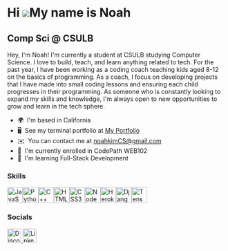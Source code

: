 Hi ![](https://user-images.githubusercontent.com/18350557/176309783-0785949b-9127-417c-8b55-ab5a4333674e.gif)My name is Noah
============================================================================================================================

Comp Sci @ CSULB
--------------------------------

Hey, I'm Noah! I'm currently a student at CSULB studying Computer Science. I love to build, teach, and learn anything related to tech. For the past year, I have been working as a coding coach teaching kids aged 8-12 on the basics of programming. As a coach, I focus on developing projects that I have made into small coding lessons and ensuring each child progresses in their programming. As someone who is constantly looking to expand my skills and knowledge, I'm always open to new opportunities to grow and learn in the tech sphere.

* 🌍  I'm based in California
* 🖥️  See my terminal portfolio at [My Portfolio](http://boatnoah.com/)
* ✉️  You can contact me at [noahkimCS@gmail.com](mailto:noahkimCS@gmail.com)
* 🚀  I'm currently enrolled in CodePath WEB102
* 🧠  I'm learning Full-Stack Development

### Skills


<p align="left">
<a href="https://developer.mozilla.org/en-US/docs/Web/JavaScript" target="_blank" rel="noreferrer"><img src="https://raw.githubusercontent.com/danielcranney/readme-generator/main/public/icons/skills/javascript-colored.svg" width="36" height="36" alt="JavaScript" /></a><a href="https://www.python.org/" target="_blank" rel="noreferrer"><img src="https://raw.githubusercontent.com/danielcranney/readme-generator/main/public/icons/skills/python-colored.svg" width="36" height="36" alt="Python" /></a><a href="https://docs.microsoft.com/en-us/cpp/?view=msvc-170" target="_blank" rel="noreferrer"><img src="https://raw.githubusercontent.com/danielcranney/readme-generator/main/public/icons/skills/cplusplus-colored.svg" width="36" height="36" alt="C++" /></a><a href="https://developer.mozilla.org/en-US/docs/Glossary/HTML5" target="_blank" rel="noreferrer"><img src="https://raw.githubusercontent.com/danielcranney/readme-generator/main/public/icons/skills/html5-colored.svg" width="36" height="36" alt="HTML5" /></a><a href="https://www.w3.org/TR/CSS/#css" target="_blank" rel="noreferrer"><img src="https://raw.githubusercontent.com/danielcranney/readme-generator/main/public/icons/skills/css3-colored.svg" width="36" height="36" alt="CSS3" /></a><a href="https://nodejs.org/en/" target="_blank" rel="noreferrer"><img src="https://raw.githubusercontent.com/danielcranney/readme-generator/main/public/icons/skills/nodejs-colored.svg" width="36" height="36" alt="NodeJS" /></a><a href="https://www.heroku.com/" target="_blank" rel="noreferrer"><img src="https://raw.githubusercontent.com/danielcranney/readme-generator/main/public/icons/skills/heroku-colored.svg" width="36" height="36" alt="Heroku" /></a><a href="https://www.djangoproject.com/" target="_blank" rel="noreferrer"><img src="https://raw.githubusercontent.com/danielcranney/readme-generator/main/public/icons/skills/django-colored.svg" width="36" height="36" alt="Django" /></a><a href="https://www.tensorflow.org/" target="_blank" rel="noreferrer"><img src="https://raw.githubusercontent.com/danielcranney/readme-generator/main/public/icons/skills/tensorflow-colored.svg" width="36" height="36" alt="TensorFlow" /></a>
</p>


### Socials
<p align="left">
  <a href="https://discord.com/users/boat.py" target="_blank" rel="noreferrer">
    <img src="https://raw.githubusercontent.com/danielcranney/readme-generator/main/public/icons/socials/discord.svg" alt="Discord" width="32" height="32" />
  </a>
  <a href="https://www.linkedin.com/in/noah-kim-cs/" target="_blank" rel="noreferrer">
    <img src="https://raw.githubusercontent.com/danielcranney/readme-generator/main/public/icons/socials/linkedin.svg" alt="LinkedIn" width="32" height="32" />
  </a>
</p>


